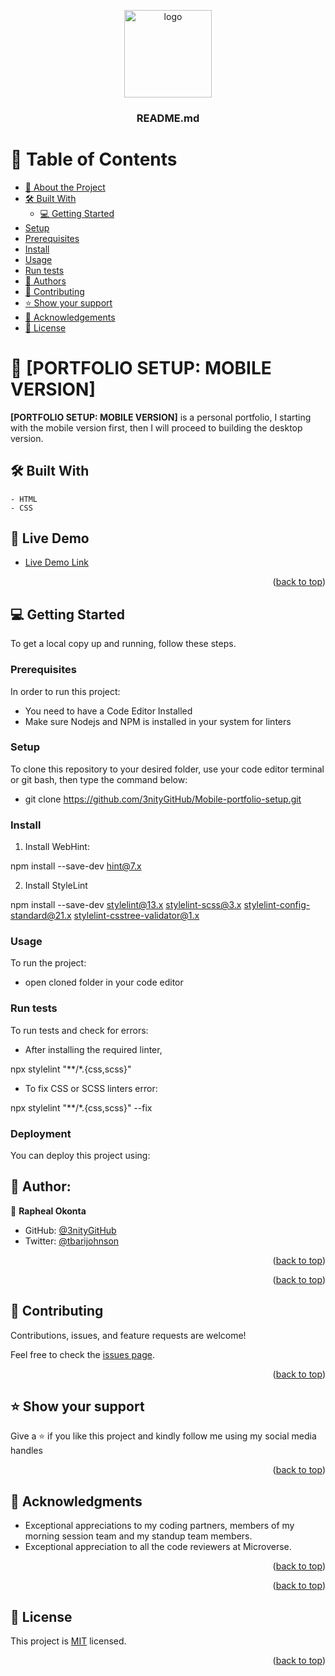 <a name="readme-top"></a>



<div align="center">

  <img src="https://github.com/microverseinc/readme-template/blob/master/murple_logo.png" alt="logo" width="140" height="auto" />
  <br/>

  <h3><b>README.md</b></h3>

</div>



# 📗 Table of Contents

- [📖 About the Project](#about-project)
 - [🛠 Built With](#built-with)
      - [💻 Getting Started](#getting-started)
  - [Setup](#setup)
  - [Prerequisites](#prerequisites)
  - [Install](#install)
  - [Usage](#usage)
  - [Run tests](#run-tests)
  - [👥 Authors](#authors)
- [🤝 Contributing](#contributing)
- [⭐️ Show your support](#support)
- [🙏 Acknowledgements](#acknowledgements)
- [📝 License](#license)


# 📖 [PORTFOLIO SETUP: MOBILE VERSION] <a name="about-project"></a>


**[PORTFOLIO SETUP: MOBILE VERSION]** is a  personal portfolio,  I starting with the mobile version first, then I will proceed to building the desktop version.

## 🛠 Built With <a name="built-with"></a>
    - HTML
    - CSS

<!-- LIVE DEMO -->

## 🚀 Live Demo <a name="live-demo"></a>

- [Live Demo Link](https://3nitygithub.github.io/Mobile-portfolio-setup/)

<p align="right">(<a href="#readme-top">back to top</a>)</p>

## 💻 Getting Started <a name="getting-started"></a>  

To get a local copy up and running, follow these steps.

### Prerequisites

In order to run this project:
- You need to have a Code Editor Installed
- Make sure Nodejs and NPM is installed in your system for linters

### Setup

To clone this repository to your desired folder, use your code editor terminal or git bash, then type the command below:

- git clone https://github.com/3nityGitHub/Mobile-portfolio-setup.git



### Install

1. Install WebHint:

npm install --save-dev hint@7.x

2. Install StyleLint

npm install --save-dev stylelint@13.x stylelint-scss@3.x stylelint-config-standard@21.x stylelint-csstree-validator@1.x 


### Usage

To run the project:

- open cloned folder in your code editor

### Run tests

To run tests and check for errors:
- After installing the required linter,

npx stylelint "**/*.{css,scss}"

- To fix CSS or SCSS linters error:

npx stylelint "**/*.{css,scss}" --fix


### Deployment

You can deploy this project using:

## 👥 Author: <a name="authors"></a>


👤 **Rapheal Okonta**

- GitHub: [@3nityGitHub](https://github.com/3nityGitHub)
- Twitter: [@tbarijohnson](https://twitter.com/tbarijohnson)



<p align="right">(<a href="#readme-top">back to top</a>)</p>


<p align="right">(<a href="#readme-top">back to top</a>)</p>


## 🤝 Contributing <a name="contributing"></a>

Contributions, issues, and feature requests are welcome!

Feel free to check the [issues page](../../issues/).

<p align="right">(<a href="#readme-top">back to top</a>)</p>


## ⭐️ Show your support <a name="support"></a>


Give a ⭐️ if you like this project and kindly follow me using my social media handles

<p align="right">(<a href="#readme-top">back to top</a>)</p>



## 🙏 Acknowledgments <a name="acknowledgements"></a>

- Exceptional appreciations to my coding partners, members of my morning session team and my standup team members.
- Exceptional appreciation to all the code reviewers at Microverse.


<p align="right">(<a href="#readme-top">back to top</a>)</p>

<p align="right">(<a href="#readme-top">back to top</a>)</p>


## 📝 License <a name="license"></a>

This project is [MIT](./LICENSE) licensed.

<p align="right">(<a href="#readme-top">back to top</a>)</p>

